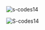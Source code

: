 
<img src="https://komarev.com/ghpvc/?username=s-codes14&label=Profile%20views&color=0e75b6&style=flat" alt="s-codes14" />
	
</p>

<!-- ### More about me -->
<!-- - 🔭 I’m currently working on the next BILLION DOLLAR APP
- 🌱 I’m currently focusing on javascript frameworks/libraries.
- ⚡ Available for remote work/Freelance projects/internship opportunities.
- 👯 I’m looking to collaborate with Startups
- 🤔 I’m looking for help with [smaller](https://smaller-studios.github.io/). 
- 😄 Pronouns: He/Him 
- 💬 Ask me about anything -->
<!-- - 📫 How to reach me: All information is provided on my [portfolio](https://s-codes14.netlify.app)-->

<p><img align="center" src="https://github-readme-streak-stats.herokuapp.com/?user=S-codes14&" alt="S-codes14" /></p>



<!-- is a ✨ _special_ ✨ repository because its `README.md` (this file) appears on your GitHub profile.

Here are some ideas to get you started:

- 🔭 I’m currently working on ...
- 🌱 I’m currently learning ...
- 👯 I’m looking to collaborate on ...
- 🤔 I’m looking for help with ...
- 💬 Ask me about ...
- 📫 How to reach me: ...
- 😄 Pronouns: ...
- ⚡ Fun fact: ...
-->
